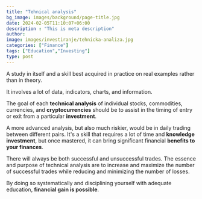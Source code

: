 ```yaml
---
title: "Tehnical analysis"
bg_image: images/background/page-title.jpg
date: 2024-02-05T11:10:07+06:00
description : "This is meta description"
author:
image: images/investiranje/tehnicka-analiza.jpg
categories: ["Finance"]
tags: ["Education","Investing"]
type: post
---
```

A study in itself and a skill best acquired in practice on real examples rather than in theory. 

It involves a lot of data, indicators, charts, and information.

The goal of each **technical analysis** of individual stocks, commodities, currencies, and **cryptocurrencies** should be to assist in the timing of entry or exit from a particular **investment**.

A more advanced analysis, but also much riskier, would be in daily trading between different pairs. It's a skill that requires a lot of time and **knowledge investment**, but once mastered, it can bring significant financial **benefits to your finances**.

There will always be both successful and unsuccessful trades. The essence and purpose of technical analysis are to increase and maximize the number of successful trades while reducing and minimizing the number of losses.

By doing so systematically and disciplining yourself with adequate education, **financial gain is possible**.


